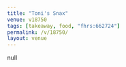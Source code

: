```yaml
---
title: "Toni's Snax"
venue: v18750
tags: [takeaway, food, "fhrs:662724"]
permalink: /v/18750/
layout: venue
---
```

null